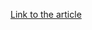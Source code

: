 [Link to the article](https://www.trendmicro.com/content/dam/trendmicro/global/en/research/22/l/probing-weaponized-chat-applications-abused-in-supply-chain-attacks/IOCs_probing_weaponized_chat_apps_used_in_supply_chain_attack_.txt)
